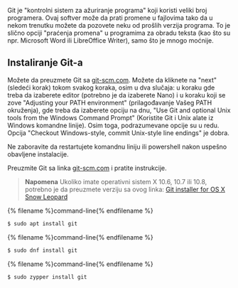 Git je "kontrolni sistem za ažuriranje programa" koji koristi veliki broj programera. Ovaj softver može da prati promene u fajlovima tako da u nekom trenutku možete da pozovete neku od prošlih verzija programa. To je slično opciji "praćenja promena" u programima za obradu teksta (kao što su npr. Microsoft Word ili LibreOffice Writer), samo što je mnogo moćnije.

## Instaliranje Git-a

<!--sec data-title="Installing Git: Windows" data-id="git_install_windows"
data-collapse=true ces-->

Možete da preuzmete Git sa [git-scm.com](https://git-scm.com/). Možete da kliknete na "next" (sledeći korak) tokom svakog koraka, osim u dva slučaja: u koraku gde treba da izaberete editor (potrebno je da izaberete Nano) i u koraku koji se zove "Adjusting your PATH environment" (prilagođavanje Vašeg PATH okruženja), gde treba da izaberete opciju na dnu, "Use Git and optional Unix tools from the Windows Command Prompt" (Koristite Git i Unix alate iz Windows komandne linije). Osim toga, podrazumevane opcije su u redu. Opcija "Checkout Windows-style, commit Unix-style line endings" je dobra.

Ne zaboravite da restartujete komandnu liniju ili powershell nakon uspešno obavljene instalacije. <!--endsec-->

<!--sec data-title="Installing Git: OS X" data-id="git_install_OSX"
data-collapse=true ces-->

Preuzmite Git sa linka [git-scm.com](https://git-scm.com/) i pratite instrukcije.

> **Napomena** Ukoliko imate operativni sistem X 10.6, 10.7 ili 10.8, potrebno je da preuzmete verziju sa ovog linka: [Git installer for OS X Snow Leopard](https://sourceforge.net/projects/git-osx-installer/files/git-2.3.5-intel-universal-snow-leopard.dmg/download)

<!--endsec-->

<!--sec data-title="Installing Git: Debian or Ubuntu" data-id="git_install_debian_ubuntu"
data-collapse=true ces-->

{% filename %}command-line{% endfilename %}

```bash
$ sudo apt install git
```

<!--endsec-->

<!--sec data-title="Installing Git: Fedora" data-id="git_install_fedora"
data-collapse=true ces-->

{% filename %}command-line{% endfilename %}

```bash
$ sudo dnf install git
```

<!--endsec-->

<!--sec data-title="Installing Git: openSUSE" data-id="git_install_openSUSE"
data-collapse=true ces-->

{% filename %}command-line{% endfilename %}

```bash
$ sudo zypper install git
```

<!--endsec-->